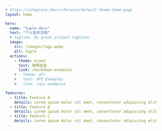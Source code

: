 ```yaml
---
# https://vitepress.dev/reference/default-theme-home-page
layout: home

hero:
  name: "tuple-docs"
  text: "个人技术文档"
  # tagline: My great project tagline\
  image:
    src: /images/logo.webp
    alt: tuple
  actions:
    - theme: brand
      text: 随便逛逛
      link: /markdown-examples
    # - theme: alt
    #   text: API Examples
    #   link: /api-examples

features:
  - title: Feature A
    details: Lorem ipsum dolor sit amet, consectetur adipiscing elit
  - title: Feature B
    details: Lorem ipsum dolor sit amet, consectetur adipiscing elit
  - title: Feature C
    details: Lorem ipsum dolor sit amet, consectetur adipiscing elit
---
```

